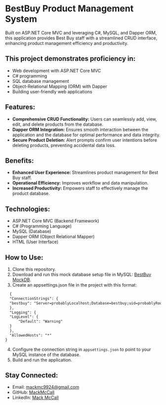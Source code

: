 # BestBuy Product Management System

Built on ASP.NET Core MVC and leveraging C#, MySQL, and Dapper ORM, this application provides Best Buy staff with a streamlined CRUD interface, enhancing product management efficiency and productivity.

## This project demonstrates proficiency in:

- Web development with ASP.NET Core MVC
- C# programming
- SQL database management
- Object-Relational Mapping (ORM) with Dapper
- Building user-friendly web applications

## Features:

- **Comprehensive CRUD Functionality:** Users can seamlessly add, view, edit, and delete products from the database.
- **Dapper ORM Integration:** Ensures smooth interaction between the application and the database for optimal performance and data integrity.
- **Secure Product Deletion:** Alert prompts confirm user intentions before deleting products, preventing accidental data loss.

## Benefits:

- **Enhanced User Experience:** Streamlines product management for Best Buy staff.
- **Operational Efficiency:** Improves workflow and data manipulation.
- **Increased Productivity:** Empowers staff to effectively manage the product database.

## Technologies:

- ASP.NET Core MVC (Backend Framework)
- C# (Programming Language)
- MySQL (Database)
- Dapper ORM (Object Relational Mapper)
- HTML (User Interface)

## How to Use:

1. Clone this repository.
2. Download and run this mock database setup file in MySQL: [BestBuy MockDB](https://drive.google.com/file/d/1JK7j9pREUf5r2OHGO_b8B2n0JyWLmMLz/view?usp=sharing).
3. Create an appsettings.json file in the project with this format:
  ```txt
    {
    "ConnectionStrings": {
    "bestbuy": "Server=probablyLocalhost;Database=bestbuy;uid=probablyRoot;Pwd=yourPasswordHere;Port=3306;"
    },
    "Logging": {
    "LogLevel": {
        "Default": "Warning"
    }
    },
    "AllowedHosts": "*"
}
  ```
4. Configure the connection string in `appsettings.json` to point to your MySQL instance of the database.
5. Build and run the application.

## Stay Connected:

- Email: [mackmc9924@gmail.com](mailto:mackmc9924@gmail.com)
- GitHub: [MackMcCall](https://github.com/MackMcCall)
- LinkedIn: [Mack McCall](https://www.linkedin.com/in/mackmccall/)
